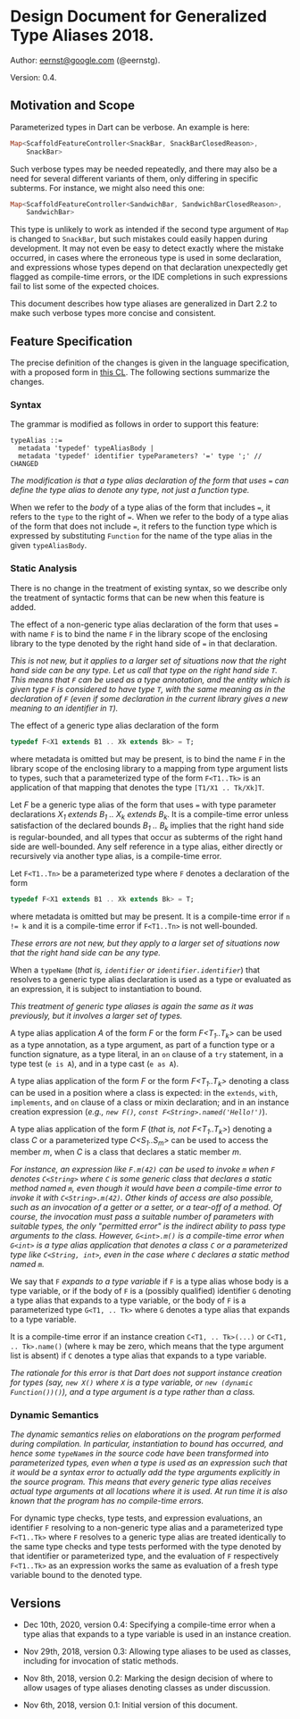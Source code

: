 # Design Document for Generalized Type Aliases 2018.

Author: eernst@google.com (@eernstg).

Version: 0.4.

## Motivation and Scope

Parameterized types in Dart can be verbose. An example is here:

```dart
Map<ScaffoldFeatureController<SnackBar, SnackBarClosedReason>,
    SnackBar>
```

Such verbose types may be needed repeatedly, and there may also be a need
for several different variants of them, only differing in
specific subterms. For instance, we might also need this one:

```dart
Map<ScaffoldFeatureController<SandwichBar, SandwichBarClosedReason>,
    SandwichBar>
```

This type is unlikely to work as intended if the second type argument of
`Map` is changed to `SnackBar`, but such mistakes could easily happen
during development. It may not even be easy to detect exactly where the
mistake occurred, in cases where the erroneous type is used in some
declaration, and expressions whose types depend on that declaration
unexpectedly get flagged as compile-time errors, or the IDE completions
in such expressions fail to list some of the expected choices.

This document describes how type aliases are generalized in Dart 2.2
to make such verbose types more concise and consistent.


## Feature Specification

The precise definition of the changes is given in the language
specification, with a proposed form in
[this CL](https://dart-review.googlesource.com/c/sdk/+/81414).
The following sections summarize the changes.


### Syntax

The grammar is modified as follows in order to support this feature:

```
typeAlias ::=
  metadata 'typedef' typeAliasBody |
  metadata 'typedef' identifier typeParameters? '=' type ';' // CHANGED
```

*The modification is that a type alias declaration of the form that uses
`=` can define the type alias to denote any type, not just a function
type.*

When we refer to the _body_ of a type alias of the form that includes `=`,
it refers to the `type` to the right of `=`. When we refer to the body of a
type alias of the form that does not include `=`, it refers to the function
type which is expressed by substituting `Function` for the name of the type
alias in the given `typeAliasBody`.


### Static Analysis 

There is no change in the treatment of existing syntax, so we describe only
the treatment of syntactic forms that can be new when this feature is added.

The effect of a non-generic type alias declaration of the form that uses
`=` with name `F` is to bind the name `F` in the library scope of the
enclosing library to the type denoted by the right hand side of `=` in that
declaration.

*This is not new, but it applies to a larger set of situations now that the
right hand side can be any type. Let us call that type on the right hand
side `T`. This means that `F` can be used as a type annotation, and the
entity which is given type `F` is considered to have type `T`, with the
same meaning as in the declaration of `F` (even if some declaration in the
current library gives a new meaning to an identifier in `T`).*

The effect of a generic type alias declaration of the form

```dart
typedef F<X1 extends B1 .. Xk extends Bk> = T;
```

where metadata is omitted but may be present, is to bind the name `F` in
the library scope of the enclosing library to a mapping from type argument
lists to types, such that a parameterized type of the form `F<T1..Tk>` is
an application of that mapping that denotes the type `[T1/X1 .. Tk/Xk]T`.

Let _F_ be a generic type alias of the form that uses `=` with type
parameter declarations
_X<sub>1</sub> extends B<sub>1</sub> .. X<sub>k</sub> extends B<sub>k</sub>_.
It is a compile-time error unless satisfaction of the declared bounds
_B<sub>1</sub> .. B<sub>k</sub>_ implies that the right hand side is
regular-bounded, and all types that occur as subterms of the right hand
side are well-bounded.
Any self reference in a type alias, either directly or recursively via another
type alias, is a compile-time error.

Let `F<T1..Tn>` be a parameterized type where `F` denotes a declaration of
the form
```dart
typedef F<X1 extends B1 .. Xk extends Bk> = T;
```
where metadata is omitted but may be present. It is a compile-time error if
`n != k` and it is a compile-time error if `F<T1..Tn>` is not well-bounded.

*These errors are not new, but they apply to a larger set of situations now
that the right hand side can be any type.*

When a `typeName` (*that is, `identifier` or `identifier.identifier`*)
that resolves to a generic type alias declaration is used as a type or
evaluated as an expression, it is subject to instantiation to bound.

*This treatment of generic type aliases is again the same as it was
previously, but it involves a larger set of types.*

A type alias application _A_ of the form _F_ or the form
_F&lt;T<sub>1</sub>..T<sub>k</sub>&gt;_ can be used as a type annotation,
as a type argument, as part of a function type or a function signature, as
a type literal, in an `on` clause of a `try` statement, in a type test
(`e is A`), and in a type cast (`e as A`).

A type alias application of the form _F_ or the form
_F&lt;T<sub>1</sub>..T<sub>k</sub>&gt;_ denoting a class can be used in a
position where a class is expected: in the `extends`, `with`, `implements`,
and `on` clause of a class or mixin declaration; and in an instance
creation expression (*e.g., `new F()`, `const F<String>.named('Hello!')`*).

A type alias application of the form _F_ (*that is, not
_F&lt;T<sub>1</sub>..T<sub>k</sub>&gt;_*) denoting a class _C_ or a
parameterized type _C&lt;S<sub>1</sub>..S<sub>m</sub>&gt;_
can be used to access the member _m_,
when _C_ is a class that declares a static member _m_.

*For instance, an expression like `F.m(42)` can be used to invoke `m` when
`F` denotes `C<String>` where `C` is some generic class that declares a
static method named `m`, even though it would have been a compile-time
error to invoke it with `C<String>.m(42)`. Other kinds of access are also
possible, such as an invocation of a getter or a setter, or a tear-off of a
method. Of course, the invocation must pass a suitable number of parameters
with suitable types, the only "permitted error" is the indirect ability to
pass type arguments to the class. However, `G<int>.m()` is a compile-time
error when `G<int>` is a type alias application that denotes a class `C` or
a parameterized type like `C<String, int>`, even in the case where `C`
declares a static method named `m`.*

We say that `F` _expands to a type variable_ if `F` is a type alias whose
body is a type variable, or if the body of `F` is a (possibly qualified)
identifier `G` denoting a type alias that expands to a type variable, or
the body of `F` is a parameterized type `G<T1, .. Tk>` where `G` denotes a
type alias that expands to a type variable.

It is a compile-time error if an instance creation `C<T1, .. Tk>(...)` or 
`C<T1, .. Tk>.name()` (where `k` may be zero, which means that the type
argument list is absent) if `C` denotes a type alias that expands to a type
variable.

*The rationale for this error is that Dart does not support instance 
creation for types (say, `new X()` where `X` is a type variable, or
`new (dynamic Function())()`), and a type argument is a type rather than
a class.*

### Dynamic Semantics

*The dynamic semantics relies on elaborations on the program performed
during compilation. In particular, instantiation to bound has occurred, and
hence some `typeName`s in the source code have been transformed into
parameterized types, even when a type is used as an expression such that it
would be a syntax error to actually add the type arguments explicitly in
the source program. This means that every generic type alias receives
actual type arguments at all locations where it is used. At run time it is
also known that the program has no compile-time errors.*

For dynamic type checks, type tests, and expression evaluations, an
identifier `F` resolving to a non-generic type alias and a parameterized
type `F<T1..Tk>` where `F` resolves to a generic type alias are treated
identically to the same type checks and type tests performed with the type
denoted by that identifier or parameterized type, and the evaluation of `F`
respectively `F<T1..Tk>` as an expression works the same as evaluation of a
fresh type variable bound to the denoted type.


## Versions

* Dec 10th, 2020, version 0.4: Specifying a compile-time error when a type
  alias that expands to a type variable is used in an instance creation.

* Nov 29th, 2018, version 0.3: Allowing type aliases to be used as classes,
  including for invocation of static methods.

* Nov 8th, 2018, version 0.2: Marking the design decision of where to allow
  usages of type aliases denoting classes as under discussion.

* Nov 6th, 2018, version 0.1: Initial version of this document.
